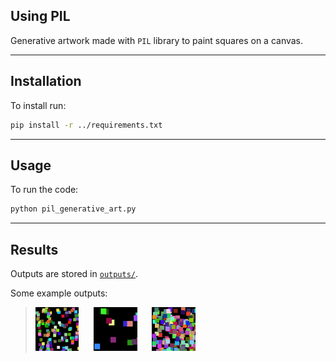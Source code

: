 ## Using PIL ##
Generative artwork made with `PIL` library to paint squares on a canvas.

----
## Installation ##
To install run:
```sh
pip install -r ../requirements.txt
```

----
## Usage ##
To run the code:
```sh
python pil_generative_art.py
```

----
## Results ##
Outputs are stored in [`outputs/`](./outputs/).

Some example outputs:<br>
> <img src="./outputs/square_dims_140_140_number_of_squares_131_seed_val_133_runid_9a7aaa70-29a8-11ed-852a-a0999b1d9e81.png" width="15%">&nbsp;&nbsp;&nbsp;&nbsp;&nbsp;
> <img src="./outputs/square_dims_260_260_number_of_squares_13_seed_val_252_runid_9c8c2b2c-29a8-11ed-852a-a0999b1d9e81.png" width="15%">&nbsp;&nbsp;&nbsp;&nbsp;&nbsp;
> <img src="./outputs/square_dims_190_190_number_of_squares_180_seed_val_69_runid_9b52f4a2-29a8-11ed-852a-a0999b1d9e81.png" width="15%">
